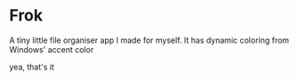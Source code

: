 # Frok
A tiny little file organiser app I made for myself.
It has dynamic coloring from Windows' accent color

yea, that's it